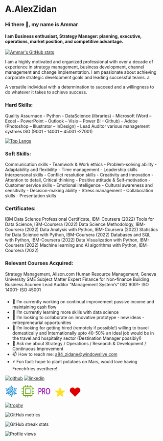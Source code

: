# A.AlexZidan

### Hi there 👋, my name is Ammar
#### I am Business enthusiast, Strategy Manager: planning, executive, operations, market position, and competitive advantage.

[![Ammar's GitHub stats](https://github-readme-stats.vercel.app/api?username=ammoryindub)](https://github.com/anuraghazra/github-readme-stats)

I am a highly motivated and organized professional with over a decade of experience in strategy management, business development, channel management and change implementation. I am passionate about achieving corporate strategic development goals and leading successful teams. 
 a

A versatile individual with a determination to succeed and a willingness to do whatever it takes to achieve success.

### Hard Skills: ###
 Quality Assurnace - Python - DataScience (libraries) - Microsoft (Word – Excel – PowerPoint – Outlook – Visio – Power BI - Github) - Adobe (Photoshop – Illustrator – InDesign) - Lead Auditor various management systmes ISO (9001 - 14001 – 45001 -27001)
 
 
[![Top Langs](https://github-readme-stats.vercel.app/api/top-langs/?username=ammoryindub)](https://github.com/anuraghazra/github-readme-stats)



### Soft Skills: ###
Communication skills - Teamwork & Work ethics - Problem-solving ability - Adaptability and flexibility - Time management - Leadership skills
Interpersonal skills - Conflict resolution skills - Creativity and innovation - Attention to detail, Critical thinking - Positive attitude & Self-motivation - Customer service skills - Emotional intelligence - Cultural awareness and sensitivity - Decision-making ability - Stress management - Collaboration skills - Presentation skills


### Certificates: ###
IBM Data Science Professional Certificate, IBM-Coursera (2022)
Tools for Data Science, IBM-Coursera (2022)
Data Science Methodology, IBM-Coursera (2022)
Data Analysis with Python, IBM-Coursera (2022)
Statistics for Data Science with Python, IBM-Coursera (2022)
Databases and SQL with Python, IBM-Coursera (2022)
Data Visualization with Python, IBM-Coursera (2022)
Machine learning and AI algorithms with Python, IBM-Coursera (2022)


### Relevant Courses Acquired: ###
Strategy Management, Alison.com 
Human Resource Management, Geneva University 
SME Subject Matter Expert
Finance for Non-finance 
Building Business Acumen
Lead Auditor “Management System’s” ISO 9001- ISO 14001- ISO 45001 

###

###
- 🔭 I’m currently working on continual improvement passive income and maintaining cash flow
- 🌱 I’m currently learning more skills with data science  
- 👯 I’m looking to collaborate on innovative prototype - new ideas - entrepreneurial opportunities 
- 🤔 I’m looking for getting hired (remotely if possible!) willing to travel domestically and Internationally upto 40-50% 
     an ideal job would be in the travel and hospitality sector (Destination Manager possibly!)
- 💬 Ask me about Strategy / Operations / Research & Development / Continuous Improvement 
- 📫 How to reach me: a84_zidane@windowslive.com 
- ⚡ Fun fact: hope to plant potatoes on Mars, would love having Frenchfries overthere!


[<img src='https://cdn.jsdelivr.net/npm/simple-icons@3.0.1/icons/github.svg' alt='github' height='40'>](https://github.com/ammoryindub)  [<img src='https://cdn.jsdelivr.net/npm/simple-icons@3.0.1/icons/linkedin.svg' alt='linkedin' height='40'>](https://www.linkedin.com/in/https://www.linkedin.com/in/a-zidane//)  

<a href='https://archiveprogram.github.com/'><img src='https://raw.githubusercontent.com/acervenky/animated-github-badges/master/assets/acbadge.gif' width='40' height='40'></a> <a href='https://docs.github.com/en/developers'><img src='https://raw.githubusercontent.com/acervenky/animated-github-badges/master/assets/devbadge.gif' width='40' height='40'></a> <a href='https://github.com/pricing'><img src='https://raw.githubusercontent.com/acervenky/animated-github-badges/master/assets/pro.gif' width='40' height='40'></a> <a href='https://stars.github.com/'><img src='https://raw.githubusercontent.com/acervenky/animated-github-badges/master/assets/starbadge.gif' width='35' height='35'></a> <a href='https://docs.github.com/en/github/supporting-the-open-source-community-with-github-sponsors'><img src='https://raw.githubusercontent.com/acervenky/animated-github-badges/master/assets/sponsorbadge.gif' width='35' height='35'></a> 

[![trophy](https://github-profile-trophy.vercel.app/?username=ammoryindub)](https://github.com/ryo-ma/github-profile-trophy)


![GitHub metrics](https://metrics.lecoq.io/ammoryindub)  

![GitHub streak stats](https://streak-stats.demolab.com/?user=ammoryindub)  

![Profile views](https://gpvc.arturio.dev/ammoryindub)  
